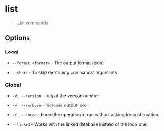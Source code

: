 # list

> List commands

## Options

### Local

* `--format <format>` - The output format (json)

* `--short` - To skip describing commands' arguments

### Global

* `-V, --version` - output the version number

* `-v, --verbose` - Increase output level

* `-f, --force` - Force the operation to run without asking for confirmation.

* `--linked` - Works with the linked database instead of the local one.
